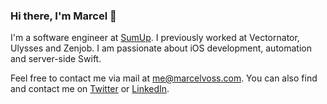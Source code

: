 ### Hi there, I'm Marcel 👋

I'm a software engineer at [SumUp](https://sumup.com). I previously worked at Vectornator, Ulysses and Zenjob. I am passionate about iOS development, automation and server-side Swift.


Feel free to contact me via mail at me@marcelvoss.com. You can also find and contact me on [Twitter](https://twitter.com) or [LinkedIn](https://www.linkedin.com/in/marcel-voss-80679389/).
